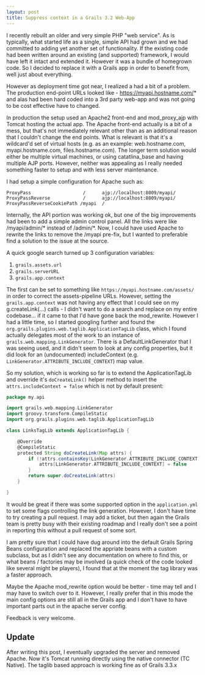 ```yaml
---
layout: post
title: Suppress context in a Grails 3.2 Web-App
---
```


I recently rebuilt an older and very simple PHP "web service". As is typically, 
what started life as a single, simple API had grown and we had committed to adding yet 
another set of functionality. If the existing code had been written around an 
existing (and supported) framework, I would have left it intact and extended it. However it 
was a bundle of homegrown code. So I decided to replace it with a Grails app 
in order to benefit from, well just about everything.

However as deployment time got near, I realized a had a bit of a problem. The production 
end-point URLs looked like - https://myapi.hostname.com/* and alas had been hard coded 
into a 3rd party web-app and was not going to be cost effective have to changed.

In production the setup used an Apache2 front-end and mod_proxy_ajp with Tomcat 
hosting the actual app. The Apache front-end actually is a bit of a mess, but that's not immediately 
relevant other than as an additional reason that I couldn't change the end points. What is relevant 
is that it's a wildcard'd set of virtual hosts 
(e.g. as an example: web.hostname.com, myapi.hostname.com, files.hostname.com). The longer term solution 
would either be multiple virtual machines, or using catatlina_base and 
having multiple AJP ports. However, neither was appealing as I 
really needed something faster to setup and with less server maintenance.

I had setup a simple configuration for Apache such as:
```
ProxyPass                   /      ajp://localhost:8009/myapi/
ProxyPassReverse            /      ajp://localhost:8009/myapi/
ProxyPassReverseCookiePath /myapi  /
```
 
Internally, the API portion was working ok, but one of the big 
improvements had been to add a simple admin control panel. All the 
links were like /myapi/admin/* instead of /admin/*. Now, I could have
 used Apache to rewrite the links to remove the /myapi pre-fix, but I 
wanted to preferable find a solution to the issue at the source.

A quick google search turned up 3 configuration variables:

1. `grails.assets.url`
1. `grails.serverURL`
1. `grails.app.context`

The first can be set to something like `https://myapi.hostname.com/assets/` in order to correct 
the assets-pipeline URLs. However, setting the `grails.app.context` was not having 
any effect that I could see on my g.createLink(...) calls - I didn't want to do a search 
and replace on my entire codebase... if it came to that I'd have gone back the mod_rewrite. 
However I had a little time, so I started googling further and found the `org.grails.plugins.web.taglib.ApplicationTagLib` class, 
which I found actually delegates most of the work to an instance of `grails.web.mapping.LinkGenerator`. There is a 
DefaultLinkGenerator that I was seeing used, and it didn't seem to look at any config 
properties, but it did look for an (undocumented) includeContext (e.g. `LinkGenerator.ATTRIBUTE_INCLUDE_CONTEXT`) map value.

So my solution, which is working so far is to extend the ApplicationTagLib and override 
it's `doCreateLink()` helper method to insert the `attrs.includeContext = false` which is not by default present:

```groovy
package my.api

import grails.web.mapping.LinkGenerator
import groovy.transform.CompileStatic
import org.grails.plugins.web.taglib.ApplicationTagLib

class LinksTagLib extends ApplicationTagLib {

    @Override
    @CompileStatic
    protected String doCreateLink(Map attrs) {
        if (!attrs.containsKey(LinkGenerator.ATTRIBUTE_INCLUDE_CONTEXT)) {
            attrs[LinkGenerator.ATTRIBUTE_INCLUDE_CONTEXT] = false
        }
        return super.doCreateLink(attrs)
    }

}
```


It would be great if there was some supported option in the `application.yml` to set some 
flags controlling the link generation. However, I don't have time to try creating a 
pull request. I may add a ticket, but then again the Grails team is pretty busy 
with their existing roadmap and I really don't see a point in 
reporting this without a pull request of some sort.

I am pretty sure that I could have dug around into the default 
Grails Spring Beans configuration and replaced the appriate beans with a 
custom subclass, but as I didn't see any documentation on where to find this, 
or what beans / factories may be involved (a quick check of the code looked like several might be players), 
I found that at the moment the tag library was a faster approach. 

Maybe the Apache mod_rewrite option would be better - time may tell and I may have to switch over to it. However, 
I really prefer that in this mode the main config options are 
still all in the Grails app and I don't have to have important 
parts out in the apache server config.

Feedback is very welcome. 


## Update

After writing this post, I eventually upgraded the server and removed Apache. Now it's 
Tomcat running directly using the native connector (TC Native). The taglib based approach is working fine
as of Grails 3.3.x